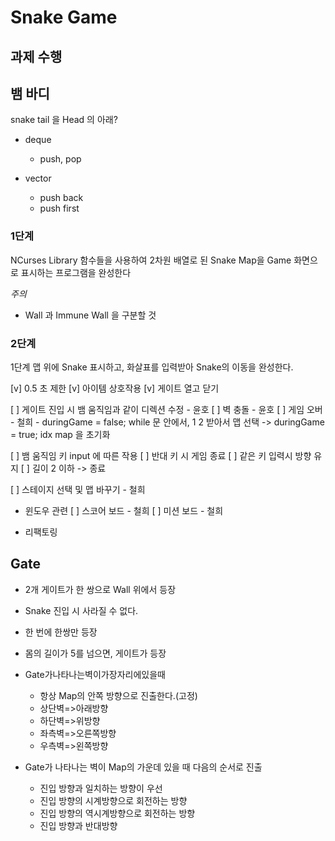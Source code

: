 # Snake Game

## 과제 수행


## 뱀 바디
snake tail 을 Head 의 아래?
- deque
    - push, pop

- vector 
    - push back 
    - push first




### 1단계
NCurses Library 함수들을 사용하여 2차원 배열로 된 Snake Map을 Game 화면으로 표시하는 프로그램을 완성한다

*주의*
- Wall 과 Immune Wall 을 구분할 것


### 2단계
1단계 맵 위에 Snake 표시하고, 화살표를 입력받아 Snake의 이동을 완성한다.

[v] 0.5 초 제한
[v] 아이템 상호작용
[v] 게이트 열고 닫기

[ ] 게이트 진입 시 뱀 움직임과 같이 디렉션 수정 - 윤호
[ ] 벽 충돌 - 윤호
[ ] 게임 오버 - 철희
    - duringGame = false;
    while 문 안에서, 1 2 받아서 맵 선택 -> duringGame = true;
    idx map 을 초기화

[ ] 뱀 움직임 키 input 에 따른 작용
    [ ] 반대 키 시 게임 종료
    [ ] 같은 키 입력시 방향 유지
    [ ] 길이 2 이하 -> 종료

[ ] 스테이지 선택 및 맵 바꾸기 - 철희

- 윈도우 관련
[ ] 스코어 보드 - 철희
[ ] 미션 보드 - 철희


- 리팩토링


## Gate
- 2개 게이트가 한 쌍으로 Wall 위에서 등장
- Snake 진입 시 사라질 수 없다.
- 한 번에 한쌍만 등장
- 몸의 길이가 5를 넘으면, 게이트가 등장

- Gate가나타나는벽이가장자리에있을때
    - 항상 Map의 안쪽 방향으로 진출한다.(고정)
    - 상단벽=>아래방향
    - 하단벽=>위방향
    - 좌측벽=>오른쪽방향
    - 우측벽=>왼쪽방향

- Gate가 나타나는 벽이 Map의 가운데 있을 때 다음의 순서로 진출
    - 진입 방향과 일치하는 방향이 우선
    - 진입 방향의 시계방향으로 회전하는 방향
    - 진입 방향의 역시계방향으로 회전하는 방향
    - 진입 방향과 반대방향